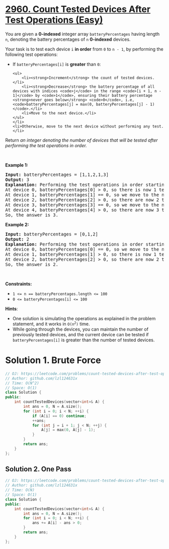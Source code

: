 # [2960. Count Tested Devices After Test Operations (Easy)](https://leetcode.com/problems/count-tested-devices-after-test-operations)

<p>You are given a <strong>0-indexed</strong> integer array <code>batteryPercentages</code> having length <code>n</code>, denoting the battery percentages of <code>n</code> <strong>0-indexed</strong> devices.</p>

<p>Your task is to test each device <code>i</code> <strong>in order</strong> from <code>0</code> to <code>n - 1</code>, by performing the following test operations:</p>

<ul>
	<li>If <code>batteryPercentages[i]</code> is <strong>greater</strong> than <code>0</code>:

	<ul>
		<li><strong>Increment</strong> the count of tested devices.</li>
		<li><strong>Decrease</strong> the battery percentage of all devices with indices <code>j</code> in the range <code>[i + 1, n - 1]</code> by <code>1</code>, ensuring their battery percentage <strong>never goes below</strong> <code>0</code>, i.e, <code>batteryPercentages[j] = max(0, batteryPercentages[j] - 1)</code>.</li>
		<li>Move to the next device.</li>
	</ul>
	</li>
	<li>Otherwise, move to the next device without performing any test.</li>
</ul>

<p>Return <em>an integer denoting the number of devices that will be tested after performing the test operations in order.</em></p>

<p>&nbsp;</p>
<p><strong class="example">Example 1:</strong></p>

<pre>
<strong>Input:</strong> batteryPercentages = [1,1,2,1,3]
<strong>Output:</strong> 3
<strong>Explanation: </strong>Performing the test operations in order starting from device 0:
At device 0, batteryPercentages[0] &gt; 0, so there is now 1 tested device, and batteryPercentages becomes [1,0,1,0,2].
At device 1, batteryPercentages[1] == 0, so we move to the next device without testing.
At device 2, batteryPercentages[2] &gt; 0, so there are now 2 tested devices, and batteryPercentages becomes [1,0,1,0,1].
At device 3, batteryPercentages[3] == 0, so we move to the next device without testing.
At device 4, batteryPercentages[4] &gt; 0, so there are now 3 tested devices, and batteryPercentages stays the same.
So, the answer is 3.
</pre>

<p><strong class="example">Example 2:</strong></p>

<pre>
<strong>Input:</strong> batteryPercentages = [0,1,2]
<strong>Output:</strong> 2
<strong>Explanation:</strong> Performing the test operations in order starting from device 0:
At device 0, batteryPercentages[0] == 0, so we move to the next device without testing.
At device 1, batteryPercentages[1] &gt; 0, so there is now 1 tested device, and batteryPercentages becomes [0,1,1].
At device 2, batteryPercentages[2] &gt; 0, so there are now 2 tested devices, and batteryPercentages stays the same.
So, the answer is 2.
</pre>

<p>&nbsp;</p>
<p><strong>Constraints:</strong></p>

<ul>
	<li><code>1 &lt;= n == batteryPercentages.length &lt;= 100 </code></li>
	<li><code>0 &lt;= batteryPercentages[i] &lt;= 100</code></li>
</ul>


**Hints**:
* One solution is simulating the operations as explained in the problem statement, and it works in <code>O(n<sup>2</sup>)</code> time.
* While going through the devices, you can maintain the number of previously tested devices, and the current device can be tested if <code>batteryPercentages[i]</code> is greater than the number of tested devices.

# Solution 1. Brute Force

```cpp
// OJ: https://leetcode.com/problems/count-tested-devices-after-test-operations/
// Author: github.com/lzl124631x
// Time: O(N^2)
// Space: O(1)
class Solution {
public:
    int countTestedDevices(vector<int>& A) {
        int ans = 0, N = A.size();
        for (int i = 0; i < N; ++i) {
            if (A[i] == 0) continue;
            ++ans;
            for (int j = i + 1; j < N; ++j) {
                A[j] = max(0, A[j] - 1);
            }
        }
        return ans;
    }
};
```

## Solution 2. One Pass

```cpp
// OJ: https://leetcode.com/problems/count-tested-devices-after-test-operations/
// Author: github.com/lzl124631x
// Time: O(N)
// Space: O(1)
class Solution {
public:
    int countTestedDevices(vector<int>& A) {
        int ans = 0, N = A.size();
        for (int i = 0; i < N; ++i) {
            ans += A[i] - ans > 0;
        }
        return ans;
    }
};
```